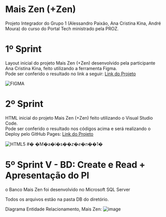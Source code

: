# Mais Zen (+Zen)
 Projeto Integrador do Grupo 1 (Alessandro Paixão, Ana Cristina Kina, André Moura) do curso do Portal Tech ministrado pela PROZ.
# 1º Sprint
 Layout inicial do projeto Mais Zen (+Zen) desenvolvido pela participante Ana Cristina Kina, feito utilizando a ferramenta Figma.<br>
 Pode ser conferido o resultado no link a seguir: [Link do Projeto](https://www.figma.com/file/bwcoySY6wkZhpfIscBFknN/Mais-Zen-(%2BZen)?node-id=0%3A1&t=Cg0X74c3o03idgj7-1)

 ![FIGMA](https://img.shields.io/badge/Figma-F24E1E?style=for-the-badge&logo=figma&logoColor=white)
# 2º Sprint
 HTML inicial do projeto Mais Zen (+Zen) feito utilizando o Visual Studio Code.<br>
 Pode ser conferido o resultado nos códigos acima e será realizando o Deploy pelo GitHub Pages: [Link do Projeto](https:/www.google.com)

 ![HTML5](https://img.shields.io/badge/HTML5-E34F26?style=for-the-badge&logo=html5&logoColor=white)
#� �M�a�i�s�_�z�e�n�_�1�
# 5º Sprint V - BD:  Create e Read + Apresentação do PI
o Banco Mais Zen foi desenvolvido no Microsoft SQL Server

Todos os arquivos estão na pasta DB do diretório.

Diagrama Entidade Relacionamento, Mais Zen:
![image](https://user-images.githubusercontent.com/116391246/218890433-274874c8-e6b4-4b0a-9828-6adad9722463.png)
